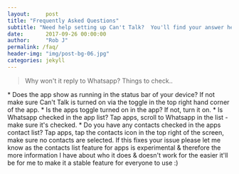 ```yaml
---
layout:     post
title: "Frequently Asked Questions"
subtitle: "Need help setting up Can't Talk?  You'll find your answer here."
date:       2017-09-26 00:00:00
author:     "Rob J"
permalink: /faq/
header-img: "img/post-bg-06.jpg"
categories: jekyll
---
```


<blockquote>Why won't it reply to Whatsapp?  Things to check..</blockquote>
* Does the app show as running in the status bar of your device?  If not make sure Can't Talk is turned on via the toggle in the top right hand corner of the app.
* Is the apps toggle turned on in the app?  If not, turn it on.
* Is Whatsapp checked in the app list?  Tap apps, scroll to Whatsapp in the list - make sure it's checked.
* Do you have any contacts checked in the apps contact list?  Tap apps, tap the contacts icon in the top right of the screen, make sure no contacts are selected.  If this fixes your issue please let me know as the contacts list feature for apps is experimental & therefore the more information I have about who it does & doesn't work for the easier it'll be for me to make it a stable feature for everyone to use :)


